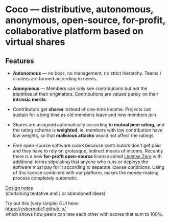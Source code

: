 # Coco &mdash; distributive, autonomous, anonymous, open-source, for-profit, collaborative platform based on virtual shares

Features
--------
* **Autonomous** &mdash; no boss, no management, no strict hierarchy.  Teams / clusters are formed according to needs.

* **Anonymous** &mdash; Members can only see contributions but not the identities of their originators.  Contributions are valued purely on their **intrinsic merits**.

* Contributors get **shares** instead of one-time income.  Projects can sustain for a long time as old members leave and new members join.

* Shares are assigned automatically according to **mutual peer rating**, and the rating scheme is **weighted**, ie, members with low contribution have low weights, so that **malicious attacks** would not affect the ratings.

* _Free_ open-source software _sucks_ because contributors don't get paid and they have to rely on grotesque, indirect means of income.  Recently there is a new **for-profit open-source** license called [License Zero](https://licensezero.com/) with additional terms stipulating that anyone who runs or deploys the software must pay for it according to separate license conditions.  Using of this license combined with our platform, makes the money-making process completely _automatic_.


[Design notes](https://docs.google.com/document/d/1y0G9WKx7lODFKWD4jj7wJA16FXKmiqAfGomvFbLOkDA/edit)  
(containing tentative and / or abandoned ideas)

Try out this (very simple) GUI here:  
https://cybernetic1.github.io/  
which shows how peers can rate each other with scores that sum to 100%.
